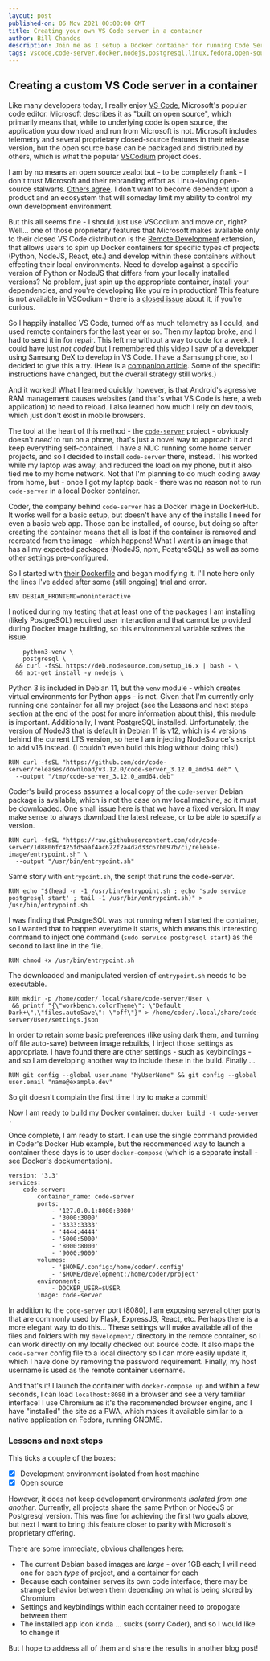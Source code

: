 ```yaml
---
layout: post
published-on: 06 Nov 2021 00:00:00 GMT
title: Creating your own VS Code server in a container
author: Bill Chandos
description: Join me as I setup a Docker container for running Code Server, an open source implementation of the VSCode back-end server.
tags: vscode,code-server,docker,nodejs,postgresql,linux,fedora,open-source
---
```


## Creating a custom VS Code server in a container
Like many developers today, I really enjoy [VS Code](https://code.visualstudio.com/), Microsoft's popular code editor. Microsoft describes it as "built on open source", which primarily means that, while to underlying code is open source, the application you download and run from Microsoft is not. Microsoft includes telemetry and several proprietary closed-source features in their release version, but the open source base can be packaged and distributed by others, which is what the popular [VSCodium](https://vscodium.com/) project does.

I am by no means an open source zealot but - to be completely frank - I don't trust Microsoft and their rebranding effort as Linux-loving open-source stalwarts. [Others agree](https://dusted.codes/can-we-trust-microsoft-with-open-source). I don't want to become dependent upon a product and an ecosystem that will someday limit my ability to control my own development environment.

But this all seems fine - I should just use VSCodium and move on, right? Well... one of those proprietary features that Microsoft makes available only to their closed VS Code distribution is the [Remote Development](https://marketplace.visualstudio.com/items?itemName=ms-vscode-remote.vscode-remote-extensionpack) extension, that allows users to spin up Docker containers for specific types of projects (Python, NodeJS, React, etc.) and develop within these containers without effecting their local environments. Need to develop against a specific version of Python or NodeJS that differs from your locally installed versions? No problem, just spin up the appropriate container, install your dependencies, and you're developing like you're in production! This feature is not available in VSCodium - there is a [closed issue](https://github.com/VSCodium/vscodium/issues/196) about it, if you're curious.

So I happily installed VS Code, turned off as much telemetry as I could, and used remote containers for the last year or so. Then my laptop broke, and I had to send it in for repair. This left me without a way to code for a week. I could have just _not coded_ but I remembered [this video](https://www.youtube.com/watch?v=CTix4rYLhSU) I saw of a developer using Samsung DeX to develop in VS Code. I have a Samsung phone, so I decided to give this a try. (Here is a [companion article](https://medium.com/samsung-internet-dev/developing-on-android-phones-visual-studio-code-on-dex-4c99d2e80e91). Some of the specific instructions have changed, but the overall strategy still works.)

And it worked! What I learned quickly, however, is that Android's agressive RAM management causes websites (and that's what VS Code is here, a web application) to need to reload. I also learned how much I rely on dev tools, which just don't exist in mobile browsers.

The tool at the heart of this method - the [`code-server`](https://github.com/cdr/code-server) project - obviously doesn't _need_ to run on a phone, that's just a novel way to approach it and keep everything self-contained. I have a NUC running some home server projects, and so I decided to install `code-server` there, instead. This worked while my laptop was away, and reduced the load on my phone, but it also tied me to my home network. Not that I'm planning to do much coding away from home, but - once I got my laptop back - there was no reason not to run `code-server` in a local Docker container.

Coder, the company behind `code-server` has a Docker image in DockerHub. It works well for a basic setup, but doesn't have any of the installs I need for even a basic web app. Those can be installed, of course, but doing so after creating the container means that all is lost if the container is removed and recreated from the image - which happens! What I want is an image that has all my expected packages (NodeJS, npm, PostgreSQL) as well as some other settings pre-configured.

So I started with [their Dockerfile](https://github.com/cdr/code-server/blob/main/ci/release-image/Dockerfile) and began modifying it. I'll note here only the lines I've added after some (still ongoing) trial and error.

```
ENV DEBIAN_FRONTEND=noninteractive
```

I noticed during my testing that at least one of the packages I am installing (likely PostgreSQL) required user interaction and that cannot be provided during Docker image building, so this environmental variable solves the issue.

```
    python3-venv \
    postgresql \
  && curl -fsSL https://deb.nodesource.com/setup_16.x | bash - \
  && apt-get install -y nodejs \
```

Python 3 is included in Debian 11, but the `venv` module - which creates virtual environments for Python apps - is not. Given that I'm currently only running one container for all my project (see the Lessons and next steps section at the end of the post for more information about this), this module is important. Additionally, I want PostgreSQL installed. Unfortunately, the version of NodeJS that is default in Debian 11 is v12, which is 4 versions behind the current LTS version, so here I am injecting NodeSource's script to add v16 instead. (I couldn't even build this blog without doing this!)

```
RUN curl -fsSL "https://github.com/cdr/code-server/releases/download/v3.12.0/code-server_3.12.0_amd64.deb" \
  --output "/tmp/code-server_3.12.0_amd64.deb"
```

Coder's build process assumes a local copy of the `code-server` Debian package is available, which is not the case on my local machine, so it must be downloaded. One small issue here is that we have a fixed version. It may make sense to always download the latest release, or to be able to specify a version.

```
RUN curl -fsSL "https://raw.githubusercontent.com/cdr/code-server/1d8806fc425fd5aaf4ac622f2a4d2d33c67b097b/ci/release-image/entrypoint.sh" \
  --output "/usr/bin/entrypoint.sh"
```
Same story with `entrypoint.sh`, the script that runs the code-server.

```
RUN echo "$(head -n -1 /usr/bin/entrypoint.sh ; echo 'sudo service postgresql start' ; tail -1 /usr/bin/entrypoint.sh)" > /usr/bin/entrypoint.sh
```
I was finding that PostgreSQL was not running when I started the container, so I wanted that to happen everytime it starts, which means this interesting command to inject one command (`sudo service postgresql start`) as the second to last line in the file.
```
RUN chmod +x /usr/bin/entrypoint.sh
```
The downloaded and manipulated version of `entrypoint.sh` needs to be executable.
```
RUN mkdir -p /home/coder/.local/share/code-server/User \
 && printf "{\"workbench.colorTheme\": \"Default Dark+\",\"files.autoSave\": \"off\"}" > /home/coder/.local/share/code-server/User/settings.json
```
In order to retain some basic preferences (like using dark them, and turning off file auto-save) between image rebuilds, I inject those settings as appropriate. I have found there are other settings - such as keybindings - and so I am developing another way to include these in the build. Finally ...
```
RUN git config --global user.name "MyUserName" && git config --global user.email "name@example.dev"
```
So git doesn't complain the first time I try to make a commit!

Now I am ready to build my Docker container: `docker build -t code-server .`

Once complete, I am ready to start. I can use the single command provided in Coder's Docker Hub example, but the recommended way to launch a container these days is to user `docker-compose` (which is a separate install - see Docker's doc~~k~~umentation).

```
version: '3.3'
services:
    code-server:
        container_name: code-server
        ports:
            - '127.0.0.1:8080:8080'
            - '3000:3000'
            - '3333:3333'
            - '4444:4444'
            - '5000:5000'
            - '8000:8000'
            - '9000:9000'            
        volumes:
            - '$HOME/.config:/home/coder/.config'
            - '$HOME/development:/home/coder/project'
        environment:
            - DOCKER_USER=$USER
        image: code-server
```

In addition to the `code-server` port (8080), I am exposing several other ports that are commonly used by Flask, ExpressJS, React, etc. Perhaps there is a more elegant way to do this... These settings will make available all of the files and folders with my `development/` directory in the remote container, so I can work directly on my locally checked out source code. It also maps the `code-server` config file to a local directory so I can more easily update it, which I have done by removing the password requirement. Finally, my host username is used as the remote container username.

And that's it! I launch the container with `docker-compose up` and within a few seconds, I can load `localhost:8080` in a browser and see a very familiar interface! I use Chromium as it's the recommended browser engine, and I have "installed" the site as a PWA, which makes it available similar to a native application on Fedora, running GNOME.

### Lessons and next steps

This ticks a couple of the boxes:
 - [x] Development environment isolated from host machine
 - [x] Open source

However, it does not keep development environments _isolated from one another_. Currently, all projects share the same Python or NodeJS or Postgresql version. This was fine for achieving the first two goals above, but next I want to bring this feature closer to parity with Microsoft's proprietary offering.

There are some immediate, obvious challenges here:
 - The current Debian based images are _large_ - over 1GB each; I will need one for each _type_ of project, and a container for each
 - Because each container serves its own code interface, there may be strange behavior between them depending on what is being stored by Chromium
 - Settings and keybindings within each container need to propogate between them
 - The installed app icon kinda ... sucks (sorry Coder), and so I would like to change it

But I hope to address all of them and share the results in another blog post!